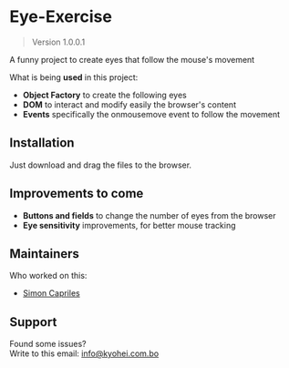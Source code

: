# Eye-Exercise

> Version 1.0.0.1

A funny project to create eyes that follow the mouse's movement

What is being **used** in this project:
- **Object Factory** to create the following eyes
- **DOM** to interact and modify easily the browser's content
- **Events** specifically the onmousemove event to follow the movement

## Installation

Just download and drag the files to the browser.

## Improvements to come

- **Buttons and fields** to change the number of eyes from the browser
- **Eye sensitivity** improvements, for better mouse tracking

## Maintainers
Who worked on this:
- [Simon Capriles](https://simoncapriles.github.io/)

## Support

Found some issues?  
Write to this email: <a href="mailto:info@kyohei.com.bo"><i class="font-icon icon-envelope"></i>info@kyohei.com.bo</a>
